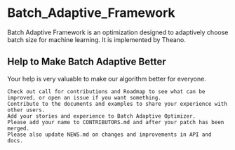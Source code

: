 # Batch_Adaptive_Framework
  Batch Adaptive Framework is an optimization designed to adaptively choose batch size for machine learning. It is implemented by Theano.
 
## Help to Make Batch Adaptive Better

Your help is very valuable to make our algorithm better for everyone.

    Check out call for contributions and Roadmap to see what can be improved, or open an issue if you want something.
    Contribute to the documents and examples to share your experience with other users.
    Add your stories and experience to Batch Adaptive Optimizer.
    Please add your name to CONTRIBUTORS.md and after your patch has been merged.
    Please also update NEWS.md on changes and improvements in API and docs.

